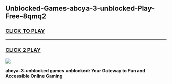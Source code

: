 
## Unblocked-Games-abcya-3-unblocked-Play-Free-8qmq2
<h3>
<a href="https://premium76.site?title=abcya-3-unblocked&ref=18A1">CLICK TO PLAY</a></h3>
<hr>

<h3>
<a href="https://premium76.site?title=abcya-3-unblocked&ref=18A1">CLICK 2 PLAY</a>
  
</h3>

<a href="https://premium76.site?title=abcya-3-unblocked&ref=18A1"><img src="https://clearcache.store/games.png"></a>


**abcya-3-unblocked games unblocked: Your Gateway to Fun and Accessible Online Gaming**
